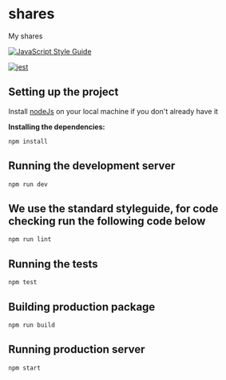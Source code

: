 # shares
My shares

[![JavaScript Style Guide](https://cdn.rawgit.com/standard/standard/master/badge.svg)](https://github.com/standard/standard)

[![jest](https://facebook.github.io/jest/img/jest-badge.svg)](https://github.com/facebook/jest)

## Setting up the project

Install [nodeJs](http://nodejs.org/en/download/) on your local machine if you don't already have it

**Installing the dependencies:**
```
npm install
```

## Running the development server

```
npm run dev
```

## We use the standard styleguide, for code checking run the following code below

```
npm run lint
```

## Running the tests

```
npm test
```

## Building production package

```
npm run build
```

## Running production server

```
npm start
```